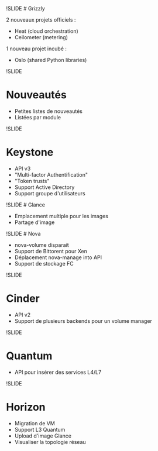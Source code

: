 !SLIDE
# Grizzly

2 nouveaux projets officiels :

* Heat (cloud orchestration)
* Ceilometer (metering)

1 nouveau projet incubé :

* Oslo (shared Python libraries)

!SLIDE
# Nouveautés

* Petites listes de nouveautés
* Listées par module

!SLIDE
# Keystone

* API v3
* "Multi-factor Authentification"
* "Token trusts"
* Support Active Directory 
* Support groupe d'utilisateurs

!SLIDE
# Glance

* Emplacement multiple pour les images
* Partage d'image

!SLIDE
# Nova

* nova-volume disparait
* Support de Bittorent pour Xen
* Déplacement nova-manage into API
* Support de stockage FC

!SLIDE
# Cinder

* API v2
* Support de plusieurs backends pour un volume manager

!SLIDE
# Quantum

* API pour insérer des services L4/L7

!SLIDE
# Horizon

* Migration de VM
* Support L3 Quantum
* Upload d'image Glance
* Visualiser la topologie réseau
